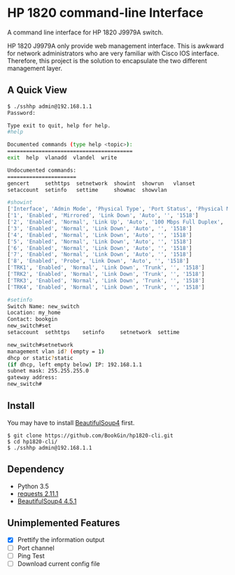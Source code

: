 # HP 1820 command-line Interface 

A command line interface for HP 1820 J9979A switch. 

HP 1820 J9979A only provide web management interface. This is awkward for network administrators who are very familiar with Cisco IOS interface. Therefore, this project is the solution to encapsulate the two different management layer.

## A Quick View
```sh
$ ./sshhp admin@192.168.1.1
Password: 

Type exit to quit, help for help.
#help

Documented commands (type help <topic>):
========================================
exit  help  vlanadd  vlandel  write

Undocumented commands:
======================
gencert     sethttps  setnetwork  showint  showrun   vlanset
setaccount  setinfo   settime     showmac  showvlan

#showint
['Interface', 'Admin Mode', 'Physical Type', 'Port Status', 'Physical Mode', 'Link Speed', 'MTU']
['1', 'Enabled', 'Mirrored', 'Link Down', 'Auto', '', '1518']
['2', 'Enabled', 'Normal', 'Link Up', 'Auto', '100 Mbps Full Duplex', '1518']
['3', 'Enabled', 'Normal', 'Link Down', 'Auto', '', '1518']
['4', 'Enabled', 'Normal', 'Link Down', 'Auto', '', '1518']
['5', 'Enabled', 'Normal', 'Link Down', 'Auto', '', '1518']
['6', 'Enabled', 'Normal', 'Link Down', 'Auto', '', '1518']
['7', 'Enabled', 'Normal', 'Link Down', 'Auto', '', '1518']
['8', 'Enabled', 'Probe', 'Link Down', 'Auto', '', '1518']
['TRK1', 'Enabled', 'Normal', 'Link Down', 'Trunk', '', '1518']
['TRK2', 'Enabled', 'Normal', 'Link Down', 'Trunk', '', '1518']
['TRK3', 'Enabled', 'Normal', 'Link Down', 'Trunk', '', '1518']
['TRK4', 'Enabled', 'Normal', 'Link Down', 'Trunk', '', '1518']

#setinfo
Switch Name: new_switch
Location: my_home
Contact: bookgin
new_switch#set
setaccount  sethttps    setinfo     setnetwork  settime     

new_switch#setnetwork
management vlan id? (empty = 1)
dhcp or static?static
(if dhcp, left empty below) IP: 192.168.1.1
subnet mask: 255.255.255.0
gateway address: 
new_switch#
```
## Install

You may have to install [BeautifulSoup4](https://pypi.python.org/pypi/beautifulsoup4) first.

```
$ git clone https://github.com/BookGin/hp1820-cli.git
$ cd hp1820-cli/
$ ./sshhp admin@192.168.1.1
```

## Dependency

- Python 3.5
- [requests 2.11.1](https://pypi.python.org/pypi/requests)
- [BeautifulSoup4 4.5.1](https://pypi.python.org/pypi/beautifulsoup4)

## Unimplemented Features

- [x] Prettify the information output
- [ ] Port channel 
- [ ] Ping Test
- [ ] Download current config file
